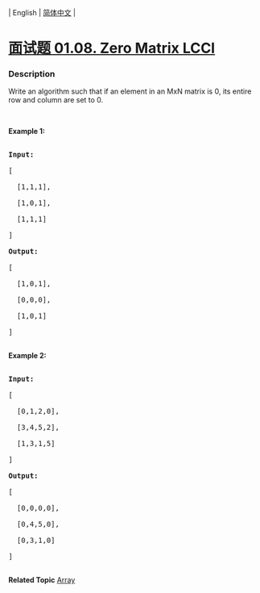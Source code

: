 | English | [简体中文](README.md) |

# [面试题 01.08. Zero Matrix LCCI](https://leetcode-cn.com/problems/zero-matrix-lcci)
 ### Description
<p>Write an algorithm such that if an element in an MxN matrix is 0, its entire row and column are set to 0.</p>

<p>&nbsp;</p>

<p><strong>Example 1: </strong></p>

<pre>
<strong>Input: </strong>
[
  [1,1,1],
  [1,0,1],
  [1,1,1]
]
<strong>Output: </strong>
[
  [1,0,1],
  [0,0,0],
  [1,0,1]
]
</pre>

<p><strong>Example 2: </strong></p>

<pre>
<strong>Input: </strong>
[
  [0,1,2,0],
  [3,4,5,2],
  [1,3,1,5]
]
<strong>Output: </strong>
[
  [0,0,0,0],
  [0,4,5,0],
  [0,3,1,0]
]
</pre>

**Related Topic**  [Array](https://leetcode-cn.com/tag/array) 